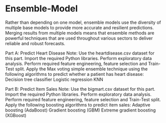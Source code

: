 # Ensemble-Model
Rather than depending on one model, ensemble models use the diversity of multiple base models to provide more accurate and resilient predictions. Merging results from multiple models means that ensemble methods are powerful techniques that are used throughout various sectors to deliver reliable and robust forecasts.


Part A: Predict Heart Disease
Note: Use the heartdisease.csv dataset for this part.
Import the required Python libraries.
Perform exploratory data analysis.
Perform required feature engineering, feature selection and Train-Test split.
Apply the Max voting simple ensemble technique using the following algorithms to predict whether a patient has heart disease:
Decision tree classifier
Logistic regression
KNN


Part B: Predict Item Sales
Note: Use the bigmart.csv dataset for this part.
Import the required Python libraries.
Perform exploratory data analysis.
Perform required feature engineering, feature selection and Train-Test split.
Apply the following boosting algorithms to predict item sales:
Adaptive boosting (AdaBoost)
Gradient boosting (GBM)
Extreme gradient boosting (XGBoost)
